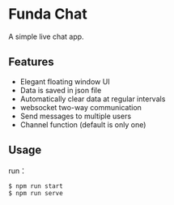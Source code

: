 # Funda Chat

A simple live chat app.

## Features

  - Elegant floating window UI
  - Data is saved in json file
  - Automatically clear data at regular intervals
  - websocket two-way communication
  - Send messages to multiple users
  - Channel function (default is only one)

## Usage

run：

```bash
$ npm run start
$ npm run serve
```

